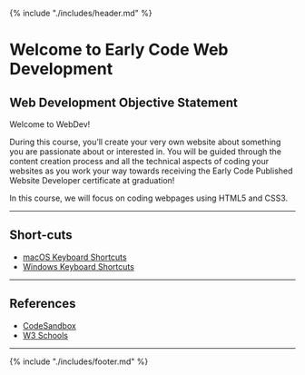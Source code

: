 {% include "./includes/header.md" %}

# Welcome to Early Code Web Development

<!-- EXAMPLE: # NG421 - Front-Ends with Angular 8+ -->

## Web Development Objective Statement

Welcome to WebDev!

During this course, you’ll create your very own website about something you are passionate about or interested in. You will be guided through the content creation process and all the technical aspects of coding your websites as you work your way towards receiving the Early Code Published Website Developer certificate at graduation!

In this course, we will focus on coding webpages using HTML5 and CSS3.

---

## Short-cuts

<!-- Give them a collections of keyboard shortcuts -->

- [macOS Keyboard Shortcuts](https://support.apple.com/en-us/HT201236)
- [Windows Keyboard Shortcuts](https://turbofuture.com/computers/keyboard-shortcut-keys)

---

## References

<!-- References to common websites... -->

- [CodeSandbox](https://codesandbox.io/)
- [W3 Schools](https://www.w3schools.com/)

---

<!--TODO Add in video for directions on using the textbook once we have it hosted-->

{% include "./includes/footer.md" %}
